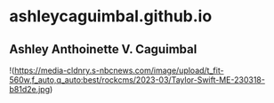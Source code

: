 # ashleycaguimbal.github.io
**Ashley Anthoinette V. Caguimbal**
---
!(https://media-cldnry.s-nbcnews.com/image/upload/t_fit-560w,f_auto,q_auto:best/rockcms/2023-03/Taylor-Swift-ME-230318-b81d2e.jpg)
